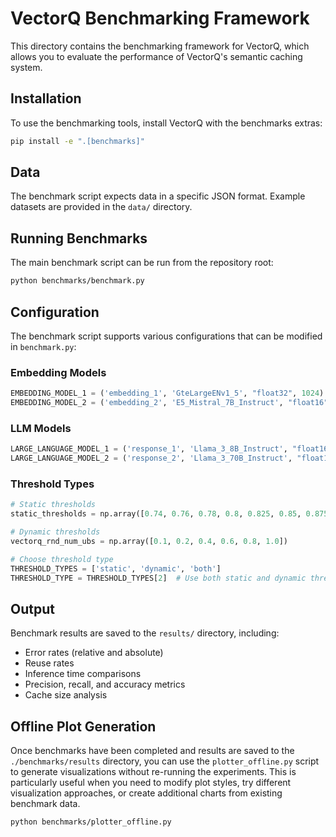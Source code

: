# VectorQ Benchmarking Framework

This directory contains the benchmarking framework for VectorQ, which allows you to evaluate the performance of VectorQ's semantic caching system.

## Installation

To use the benchmarking tools, install VectorQ with the benchmarks extras:

```bash
pip install -e ".[benchmarks]"
```

## Data

The benchmark script expects data in a specific JSON format. Example datasets are provided in the `data/` directory.

## Running Benchmarks

The main benchmark script can be run from the repository root:

```bash
python benchmarks/benchmark.py
```

## Configuration

The benchmark script supports various configurations that can be modified in `benchmark.py`:

### Embedding Models
```python
EMBEDDING_MODEL_1 = ('embedding_1', 'GteLargeENv1_5', "float32", 1024)
EMBEDDING_MODEL_2 = ('embedding_2', 'E5_Mistral_7B_Instruct', "float16", 4096)
```

### LLM Models
```python
LARGE_LANGUAGE_MODEL_1 = ('response_1', 'Llama_3_8B_Instruct', "float16", None)
LARGE_LANGUAGE_MODEL_2 = ('response_2', 'Llama_3_70B_Instruct', "float16", None)
```

### Threshold Types
```python
# Static thresholds
static_thresholds = np.array([0.74, 0.76, 0.78, 0.8, 0.825, 0.85, 0.875, 0.9, 0.92, 0.94, 0.96])

# Dynamic thresholds
vectorq_rnd_num_ubs = np.array([0.1, 0.2, 0.4, 0.6, 0.8, 1.0])

# Choose threshold type
THRESHOLD_TYPES = ['static', 'dynamic', 'both']
THRESHOLD_TYPE = THRESHOLD_TYPES[2]  # Use both static and dynamic thresholds
```

## Output

Benchmark results are saved to the `results/` directory, including:
- Error rates (relative and absolute)
- Reuse rates
- Inference time comparisons
- Precision, recall, and accuracy metrics
- Cache size analysis

## Offline Plot Generation

Once benchmarks have been completed and results are saved to the `./benchmarks/results` directory, you can use the `plotter_offline.py` script to generate visualizations without re-running the experiments. This is particularly useful when you need to modify plot styles, try different visualization approaches, or create additional charts from existing benchmark data.

```bash
python benchmarks/plotter_offline.py
```

